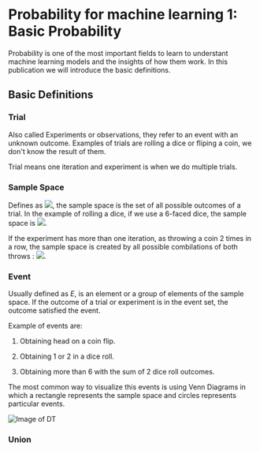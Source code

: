 # Probability for machine learning 1: Basic Probability

Probability is one of the most important fields to learn to understant machine learning models and the insights of how them work. In this publication we will introduce the basic definitions.

## Basic Definitions

### Trial

Also called Experiments or observations, they refer to an event with an unknown outcome. Examples of trials are rolling a dice or fliping a coin, we don't know the result of them.

Trial means one iteration and experiment is when we do multiple trials.

### Sample Space

Defines as <img src="https://render.githubusercontent.com/render/math?math=%24S%24">, the sample space is the set of all possible outcomes of a trial. In the example of rolling a dice, if we use a 6-faced dice, the sample space is <img src="https://render.githubusercontent.com/render/math?math=%24S%20%3D%20%5Clbrace%201%2C2%2C3%2C4%2C5%2C6%20%5Crbrace%24">.

If the experiment has more than one iteration, as throwing a coin 2 times in a row, the sample space is created by all possible combilations of both throws : <img src="https://render.githubusercontent.com/render/math?math=%24%5Clbrace%20(head%2Chead)%2C%20(head%2Ctail)%2C%20(tail%2C%20tail)%2C%20(tail%2Chead)%20%5Crbrace%24">.

### Event

Usually defined as $E$, is an element or a group of elements of the sample space. If the outcome of a trial or experiment is in the event set, the outcome satisfied the event. 

Example of events are:

1. Obtaining head on a coin flip.

2. Obtaining 1 or 2 in a dice roll.

3. Obtaining more than 6 with the sum of 2 dice roll outcomes.

The most common way to visualize this events is using Venn Diagrams in which a rectangle represents the sample space and circles represents particular events.

![Image of DT](https://upload.wikimedia.org/wikipedia/commons/thumb/9/99/Venn0001.svg/180px-Venn0001.svg.png)

### Union

